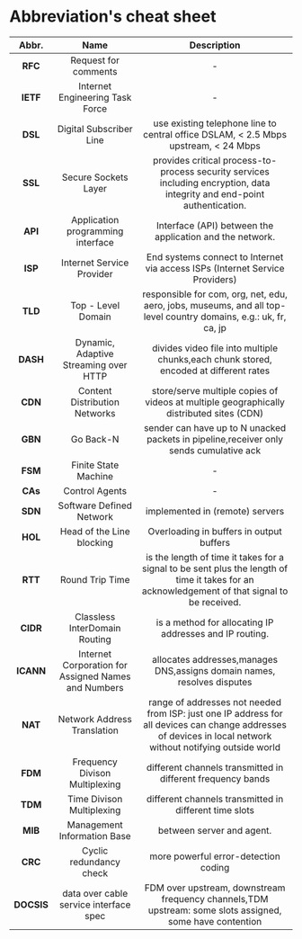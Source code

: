 
# Abbreviation's cheat sheet

| Abbr.     |     Name                                                |Description|
| :---:     |     :---:                                               |:---:|
| **RFC**   | Request for comments                                    |-|
| **IETF**  | Internet Engineering Task Force                         |-|
| **DSL**   | Digital Subscriber Line                                 |use existing telephone line to central office DSLAM, < 2.5 Mbps upstream, < 24 Mbps|
| **SSL**   | Secure Sockets Layer                                    |provides critical process-to-process security services including encryption, data integrity and end-point authentication.|
| **API**   | Application programming interface                       |Interface (API) between the application and the network.|
| **ISP**   | Internet Service Provider                               |End systems connect to Internet via access ISPs (Internet Service Providers)|
| **TLD**   | Top - Level Domain                                      |responsible for com, org, net, edu, aero, jobs, museums, and all top-level country domains, e.g.: uk, fr, ca, jp|
| **DASH**  | Dynamic, Adaptive Streaming over HTTP                   |divides video file into multiple chunks,each chunk stored, encoded at different rates|
| **CDN**   | Content Distribution Networks                           |store/serve multiple copies of videos at multiple geographically distributed sites (CDN)|
| **GBN**   | Go Back-N                                               |sender can have up to N unacked packets in pipeline,receiver only sends cumulative ack|
| **FSM**   | Finite State Machine                                    |-|
| **CAs**   | Control Agents                                          |-|
| **SDN**   | Software Defined Network                                |implemented in (remote) servers|
| **HOL**   | Head of the Line blocking                               |Overloading in buffers in output buffers|
| **RTT**   | Round Trip Time                                         |is the length of time it takes for a signal to be sent plus the length of time it takes for an acknowledgement of that signal to be received. |
| **CIDR**  | Classless InterDomain Routing                           | is a method for allocating IP addresses and IP routing. |
| **ICANN** | Internet Corporation for Assigned Names and Numbers     |allocates addresses,manages DNS,assigns domain names, resolves disputes|
| **NAT**   | Network Address Translation                             |range of addresses not needed from ISP:  just one IP address for all devices can change addresses of devices in local network without notifying outside world|
| **FDM**   | Frequency Divison Multiplexing                          |different channels transmitted in different frequency bands|
| **TDM**   | Time Divison Multiplexing                               |different channels transmitted in different time slots|
| **MIB**   | Management Information Base                             |between server and agent.|
| **CRC**   | Cyclic redundancy check                                 |more powerful error-detection coding|
| **DOCSIS**   | data over cable service interface spec       |FDM over upstream, downstream frequency channels,TDM upstream: some slots assigned, some have contention|
